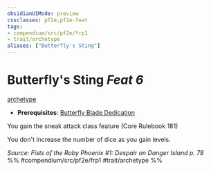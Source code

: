 ```yaml
---
obsidianUIMode: preview
cssclasses: pf2e,pf2e-feat
tags:
- compendium/src/pf2e/frp1
- trait/archetype
aliases: ["Butterfly's Sting"]
---
```

# Butterfly's Sting  *Feat 6*  
[archetype](rules/traits/archetype.md "Archetype Feat Trait")  

- **Prerequisites**: [Butterfly Blade Dedication](compendium/feats/butterfly-blade-dedication-frp1.md)

You gain the sneak attack class feature (Core Rulebook 181)

You don't increase the number of dice as you gain levels.

*Source: Fists of the Ruby Phoenix #1: Despair on Danger Island p. 78*  
%% #compendium/src/pf2e/frp1 #trait/archetype %%